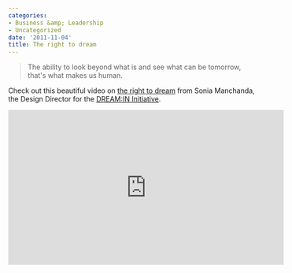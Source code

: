 ```yaml
---
categories:
- Business &amp; Leadership
- Uncategorized
date: '2011-11-04'
title: The right to dream
---
```


<blockquote>The ability to look beyond what is and see what can be tomorrow, that's what makes us human.</blockquote>

Check out this beautiful video on <a href="http://vimeo.com/23624637">the right to dream</a> from Sonia Manchanda, the Design Director for the <a href="http://dreamindia2011.wordpress.com/2011/05/13/the-right-to-dream-vision-of-dreamin/">DREAM:IN Initiative</a>.

<iframe class="alignc" src="https://player.vimeo.com/video/23624637" width="560" height="315" frameborder="0" webkitAllowFullScreen allowFullScreen></iframe>